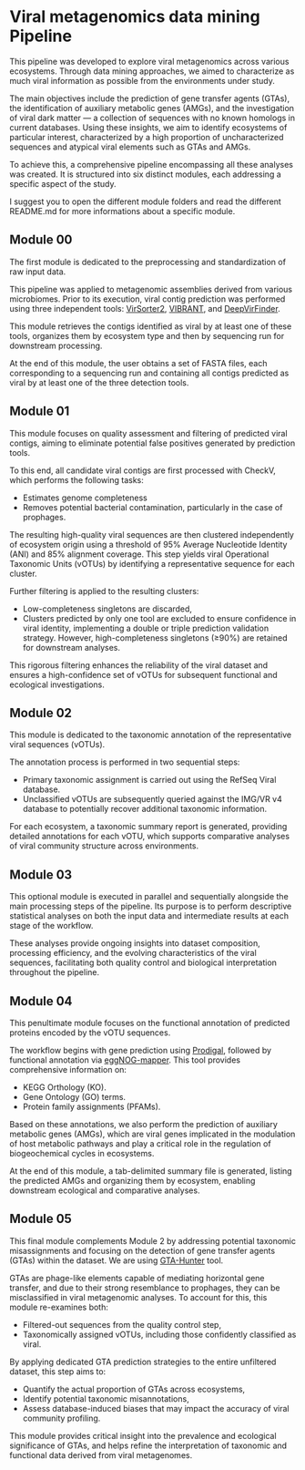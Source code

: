 # Viral metagenomics data mining Pipeline

This pipeline was developed to explore viral metagenomics across various ecosystems.
Through data mining approaches, we aimed to characterize as much viral information as possible from the environments under study.

The main objectives include the prediction of gene transfer agents (GTAs), the identification of auxiliary metabolic genes (AMGs), and the investigation of viral dark 
matter — a collection of sequences with no known homologs in current databases. Using these insights, we aim to identify ecosystems of particular interest, characterized 
by a high proportion of uncharacterized sequences and atypical viral elements such as GTAs and AMGs.

To achieve this, a comprehensive pipeline encompassing all these analyses was created.
It is structured into six distinct modules, each addressing a specific aspect of the study.

I suggest you to open the different module folders and read the different README.md for more informations about a specific module.

## Module 00

The first module is dedicated to the preprocessing and standardization of raw input data.

This pipeline was applied to metagenomic assemblies derived from various microbiomes. Prior to its execution, viral contig prediction was performed 
using three independent tools: [VirSorter2](https://github.com/jiarong/VirSorter2), [VIBRANT](https://github.com/AnantharamanLab/VIBRANT), and [DeepVirFinder](https://github.com/jessieren/DeepVirFinder).

This module retrieves the contigs identified as viral by at least one of these tools, organizes them by ecosystem type and then by sequencing 
run for downstream processing.

At the end of this module, the user obtains a set of FASTA files, each corresponding to a sequencing run and containing all contigs predicted as viral by at least 
one of the three detection tools.

## Module 01

This module focuses on quality assessment and filtering of predicted viral contigs, aiming to eliminate potential false positives generated by prediction tools.

To this end, all candidate viral contigs are first processed with CheckV, which performs the following tasks:

- Estimates genome completeness
- Removes potential bacterial contamination, particularly in the case of prophages.

The resulting high-quality viral sequences are then clustered independently of ecosystem origin using a threshold of 95% Average Nucleotide Identity (ANI) and 85% alignment coverage. This step yields viral Operational Taxonomic Units (vOTUs) by identifying a representative sequence for each cluster.

Further filtering is applied to the resulting clusters:

- Low-completeness singletons are discarded,
- Clusters predicted by only one tool are excluded to ensure confidence in viral identity, implementing a double or triple prediction validation strategy.
    However, high-completeness singletons (≥90%) are retained for downstream analyses.

This rigorous filtering enhances the reliability of the viral dataset and ensures a high-confidence set of vOTUs for subsequent functional and ecological investigations.

## Module 02

This module is dedicated to the taxonomic annotation of the representative viral sequences (vOTUs).

The annotation process is performed in two sequential steps:

- Primary taxonomic assignment is carried out using the RefSeq Viral database.
- Unclassified vOTUs are subsequently queried against the IMG/VR v4 database to potentially recover additional taxonomic information.

For each ecosystem, a taxonomic summary report is generated, providing detailed annotations for each vOTU, which supports comparative analyses of viral community 
structure across environments.

## Module 03

This optional module is executed in parallel and sequentially alongside the main processing steps of the pipeline.
Its purpose is to perform descriptive statistical analyses on both the input data and intermediate results at each stage of the workflow.

These analyses provide ongoing insights into dataset composition, processing efficiency, and the evolving characteristics of the viral 
sequences, facilitating both quality control and biological interpretation throughout the pipeline.

## Module 04 

This penultimate module focuses on the functional annotation of predicted proteins encoded by the vOTU sequences.

The workflow begins with gene prediction using [Prodigal](https://github.com/hyattpd/Prodigal), followed by functional annotation via [eggNOG-mapper](https://github.com/eggnogdb/eggnog-mapper). 
This tool provides comprehensive information on:

- KEGG Orthology (KO).
- Gene Ontology (GO) terms.
- Protein family assignments (PFAMs).

Based on these annotations, we also perform the prediction of auxiliary metabolic genes (AMGs), which are viral genes implicated in the modulation of host metabolic 
pathways and play a critical role in the regulation of biogeochemical cycles in ecosystems.

At the end of this module, a tab-delimited summary file is generated, listing the predicted AMGs and organizing them by ecosystem, enabling downstream ecological 
and comparative analyses.

## Module 05

This final module complements Module 2 by addressing potential taxonomic misassignments and focusing on the detection of gene transfer agents (GTAs) within the dataset.
We are using [GTA-Hunter](https://github.com/kogayr/GTA-Hunter) tool.

GTAs are phage-like elements capable of mediating horizontal gene transfer, and due to their strong resemblance to prophages, they can be misclassified in 
viral metagenomic analyses. To account for this, this module re-examines both:

- Filtered-out sequences from the quality control step,
- Taxonomically assigned vOTUs, including those confidently classified as viral.

By applying dedicated GTA prediction strategies to the entire unfiltered dataset, this step aims to:

- Quantify the actual proportion of GTAs across ecosystems,
- Identify potential taxonomic misannotations,
- Assess database-induced biases that may impact the accuracy of viral community profiling.

This module provides critical insight into the prevalence and ecological significance of GTAs, and helps refine the interpretation of taxonomic and 
functional data derived from viral metagenomes.



